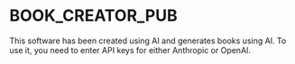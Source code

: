 # BOOK_CREATOR_PUB
This software has been created using AI and generates books using AI. To use it, you need to enter API keys for either Anthropic or OpenAI.
